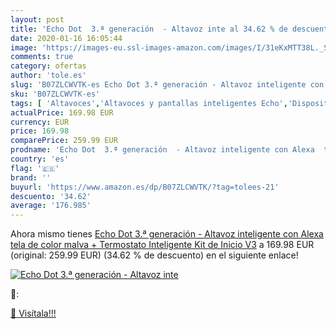 ```yaml
---
layout: post
title: 'Echo Dot  3.ª generación  - Altavoz inte al 34.62 % de descuento'
date: 2020-01-16 16:05:44
image: 'https://images-eu.ssl-images-amazon.com/images/I/31eKxMTT38L._SL400_.jpg'
comments: true
category: ofertas
author: 'tole.es'
slug: 'B07ZLCWVTK-es Echo Dot 3.ª generación - Altavoz inteligente con Alexa...'
sku: 'B07ZLCWVTK-es'
tags: [ 'Altavoces','Altavoces y pantallas inteligentes Echo','Dispositivos Amazon','Dispositivos Amazon y Accesorios','Dispositivos de red','Electrónica','Equipos de audio y Hi-Fi','Informática','Pantallas inteligentes','Routers','Sistemas WiFi Mesh','alexa', ]
actualPrice: 169.98 EUR
currency: EUR
price: 169.98
comparePrice: 259.99 EUR
prodname: 'Echo Dot  3.ª generación  - Altavoz inteligente con Alexa  tela de color malva + Termostato Inteligente Kit de Inicio V3'
country: 'es'
flag: '🇪🇸'
brand: ''
buyurl: 'https://www.amazon.es/dp/B07ZLCWVTK/?tag=tolees-21'
descuento: '34.62'
average: '176.985'
---
```


Ahora mismo tienes [Echo Dot  3.ª generación  - Altavoz inteligente con Alexa  tela de color malva + Termostato Inteligente Kit de Inicio V3](https://www.amazon.es/dp/B07ZLCWVTK/?tag=tolees-21) a 169.98 EUR (original: 259.99 EUR) (34.62 %  de descuento) en el siguiente enlace!

[![Echo Dot  3.ª generación  - Altavoz inte](https://images-eu.ssl-images-amazon.com/images/I/31eKxMTT38L._SL400_.jpg)](https://www.amazon.es/dp/B07ZLCWVTK/?tag=tolees-21)

🔎:


[🛒 Visítala!!!](https://www.amazon.es/dp/B07ZLCWVTK/?tag=tolees-21)
